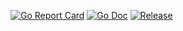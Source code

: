 [![Go Report Card](https://goreportcard.com/badge/github.com/asphaltbuffet/tts-save?style=flat-square)](https://goreportcard.com/report/github.com/asphaltbuffet/tts-save)
[![Go Doc](https://img.shields.io/badge/godoc-reference-blue.svg?style=flat-square)](http://godoc.org/github.com/asphaltbuffet/tts-save)
[![Release](https://img.shields.io/github/release/asphaltbuffet/tts-save.svg?style=flat-square)](https://github.com/asphaltbuffet/tts-save/releases/latest)

